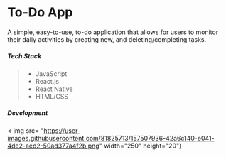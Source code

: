 # To-Do App
A simple, easy-to-use, to-do application that allows for users to monitor their daily activities by creating new, and deleting/completing tasks.

##### Tech Stack
> * JavaScript
> * React.js
> * React Native
> * HTML/CSS


##### Development
< img src= "https://user-images.githubusercontent.com/81825713/157507936-42a6c140-e041-4de2-aed2-50ad377a4f2b.png" width="250" height="20")
